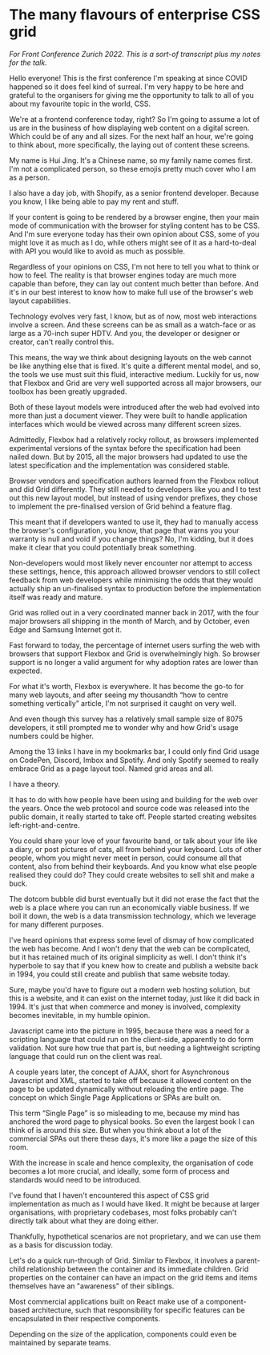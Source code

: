 # The many flavours of enterprise CSS grid

*For Front Conference Zurich 2022. This is a sort-of transcript plus my notes for the talk.*

Hello everyone! This is the first conference I'm speaking at since COVID happened so it does feel kind of surreal. I'm very happy to be here and grateful to the organisers for giving me the opportunity to talk to all of you about my favourite topic in the world, CSS.

We're at a frontend conference today, right? So I'm going to assume a lot of us are in the business of how displaying web content on a digital screen. Which could be of any and all sizes. For the next half an hour, we're going to think about, more specifically, the laying out of content these screens.

My name is Hui Jing. It's a Chinese name, so my family name comes first. I'm not a complicated person, so these emojis pretty much cover who I am as a person.

I also have a day job, with Shopify, as a senior frontend developer. Because you know, I like being able to pay my rent and stuff.

If your content is going to be rendered by a browser engine, then your main mode of communication with the browser for styling content has to be CSS. And I'm sure everyone today has their own opinion about CSS, some of you might love it as much as I do, while others might see of it as a hard-to-deal with API you would like to avoid as much as possible.

Regardless of your opinions on CSS, I'm not here to tell you what to think or how to feel. The reality is that browser engines today are much more capable than before, they can lay out content much better than before. And it's in our best interest to know how to make full use of the browser's web layout capabilities.

Technology evolves very fast, I know, but as of now, most web interactions involve a screen. And these screens can be as small as a watch-face or as large as a 70-inch super HDTV. And you, the developer or designer or creator, can't really control this.

This means, the way we think about designing layouts on the web cannot be like anything else that is fixed. It's quite a different mental model, and so, the tools we use must suit this fluid, interactive medium. Luckily for us, now that Flexbox and Grid are very well supported across all major browsers, our toolbox has been greatly upgraded.

Both of these layout models were introduced after the web had evolved into more than just a document viewer. They were built to handle application interfaces which would be viewed across many different screen sizes.

Admittedly, Flexbox had a relatively rocky rollout, as browsers implemented experimental versions of the syntax before the specification had been nailed down. But by 2015, all the major browsers had updated to use the latest specification and the implementation was considered stable.

Browser vendors and specification authors learned from the Flexbox rollout and did Grid differently. They still needed to developers like you and I to test out this new layout model, but instead of using vendor prefixes, they chose to implement the pre-finalised version of Grid behind a feature flag.

This meant that if developers wanted to use it, they had to manually access the browser's configuration, you know, that page that warns you your warranty is null and void if you change things? No, I'm kidding, but it does make it clear that you could potentially break something.

Non-developers would most likely never encounter nor attempt to access these settings, hence, this approach allowed browser vendors to still collect feedback from web developers while minimising the odds that they would actually ship an un-finalised syntax to production before the implementation itself was ready and mature.

Grid was rolled out in a very coordinated manner back in 2017, with the four major browsers all shipping in the month of March, and by October, even Edge and Samsung Internet got it.

Fast forward to today, the percentage of internet users surfing the web with browsers that support Flexbox and Grid is overwhelmingly high. So browser support is no longer a valid argument for why adoption rates are lower than expected.

For what it's worth, Flexbox is everywhere. It has become the go-to for many web layouts, and after seeing my thousandth “how to centre something vertically” article, I'm not surprised it caught on very well.

And even though this survey has a relatively small sample size of 8075 developers, it still prompted me to wonder why and how Grid's usage numbers could be higher.

Among the 13 links I have in my bookmarks bar, I could only find Grid usage on CodePen, Discord, Imbox and Spotify. And only Spotify seemed to really embrace Grid as a page layout tool. Named grid areas and all.

I have a theory.

It has to do with how people have been using and building for the web over the years. Once the web protocol and source code was released into the public domain, it really started to take off. People started creating websites left-right-and-centre.

You could share your love of your favourite band, or talk about your life like a diary, or post pictures of cats, all from behind your keyboard. Lots of other people, whom you might never meet in person, could consume all that content, also from behind their keyboards. And you know what else people realised they could do? They could create websites to sell shit and make a buck.

The dotcom bubble did burst eventually but it did not erase the fact that the web is a place where you can run an economically viable business. If we boil it down, the web is a data transmission technology, which we leverage for many different purposes.

I've heard opinions that express some level of dismay of how complicated the web has become. And I won't deny that the web can be complicated, but it has retained much of its original simplicity as well. I don't think it's hyperbole to say that if you knew how to create and publish a website back in 1994, you could still create and publish that same website today.

Sure, maybe you'd have to figure out a modern web hosting solution, but this is a website, and it can exist on the internet today, just like it did back in 1994. It's just that when commerce and money is involved, complexity becomes inevitable, in my humble opinion.

Javascript came into the picture in 1995, because there was a need for a scripting language that could run on the client-side, apparently to do form validation. Not sure how true that part is, but needing a lightweight scripting language that could run on the client was real.

A couple years later, the concept of AJAX, short for Asynchronous Javascript and XML, started to take off because it allowed content on the page to be updated dynamically without reloading the entire page. The concept on which Single Page Applications or SPAs are built on.

This term “Single Page” is so misleading to me, because my mind has anchored the word page to physical books. So even the largest book I can think of is around this size. But when you think about a lot of the commercial SPAs out there these days, it's more like a page the size of this room.

With the increase in scale and hence complexity, the organisation of code becomes a lot more crucial, and ideally, some form of process and standards would need to be introduced.

I've found that I haven't encountered this aspect of CSS grid implementation as much as I would have liked. It might be because at larger organisations, with proprietary codebases, most folks probably can't directly talk about what they are doing either.

Thankfully, hypothetical scenarios are not proprietary, and we can use them as a basis for discussion today.

Let's do a quick run-through of Grid. Similar to Flexbox, it involves a parent-child relationship between the container and its immediate children. Grid properties on the container can have an impact on the grid items and items themselves have an "awareness" of their siblings.

Most commercial applications built on React make use of a component-based architecture, such that responsibility for specific features can be encapsulated in their respective components.

Depending on the size of the application, components could even be maintained by separate teams.

